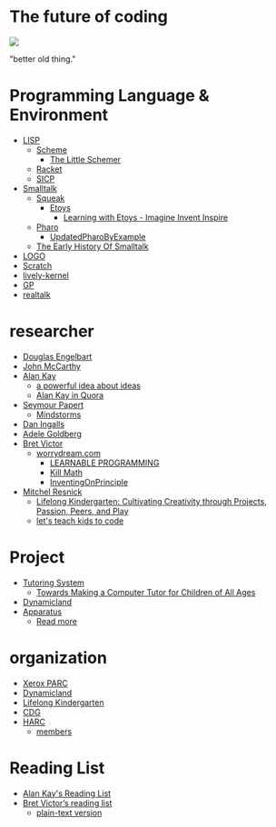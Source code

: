 # The future of coding
![](http://wwj-fig-bed.just4fun.site/dynabook_3e211037.png)

"better old thing."

# Programming Language & Environment
*  [LISP](https://zh.wikipedia.org/zh/LISP)
    *  [Scheme](https://zh.wikipedia.org/zh/Scheme)
        *  [The Little Schemer](https://book.douban.com/subject/1632977/)
    *  [Racket](https://www.racket-lang.org/)
    *  [SICP](https://web.mit.edu/alexmv/6.037/sicp.pdf)
*  [Smalltalk](https://zh.wikipedia.org/zh-hans/Smalltalk)
    *  [Squeak](http://www.squeakland.org/)
        *  [Etoys](https://en.wikipedia.org/wiki/Etoys_(programming_language))
            *  [Learning with Etoys - Imagine Invent Inspire](http://wiki.squeakland.org/index.php/LearningWithEtoysI3)
    *  [Pharo](https://pharo.org/)
        *  [UpdatedPharoByExample](https://github.com/SquareBracketAssociates/UpdatedPharoByExample)
    *  [The Early History Of Smalltalk](http://worrydream.com/EarlyHistoryOfSmalltalk)
*  [LOGO](https://en.wikipedia.org/wiki/Logo_(programming_language))
*  [Scratch](https://scratch.mit.edu/)
*  [lively-kernel](https://www.lively-kernel.org/)
*  [GP](https://harc.ycr.org/project/gp/)
*  [realtalk](https://harc.ycr.org/project/realtalk/)

# researcher
*  [Douglas Engelbart](https://en.wikipedia.org/wiki/Douglas_Engelbart)
*  [John McCarthy](https://en.wikipedia.org/wiki/John_McCarthy_(computer_scientist))
*  [Alan Kay](https://en.wikipedia.org/wiki/Alan_Kay)
    *  [a powerful idea about ideas](https://www.ted.com/talks/alan_kay_shares_a_powerful_idea_about_ideas?language=zh-cn)
    *  [Alan Kay in Quora](https://www.quora.com/profile/Alan-Kay-11)
*  [Seymour Papert](https://en.wikipedia.org/wiki/Seymour_Papert)
    *  [Mindstorms](http://worrydream.com/refs/Papert%20-%20Mindstorms%201st%20ed.pdf)
*  [Dan Ingalls](https://en.wikipedia.org/wiki/Dan_Ingalls)
*  [Adele Goldberg](https://en.wikipedia.org/wiki/Adele_Goldberg_(computer_scientist))
*  [Bret Victor](https://en.wikipedia.org/wiki/Bret_Victor)
    *  [worrydream.com](http://worrydream.com/)
        *  [LEARNABLE PROGRAMMING](http://worrydream.com/#!/LearnableProgramming)
        *  [Kill Math](http://worrydream.com/KillMath/)
        *  [InventingOnPrinciple](http://worrydream.com/#!/InventingOnPrinciple)
*  [Mitchel Resnick](https://en.wikipedia.org/wiki/Mitchel_Resnick)
    *  [Lifelong Kindergarten: Cultivating Creativity through Projects, Passion, Peers, and Play](https://mitpress.mit.edu/books/lifelong-kindergarten)
    *  [let's teach kids to code](https://www.ted.com/talks/mitch_resnick_let_s_teach_kids_to_code)

# Project
*  [Tutoring System](https://harc.ycr.org/project/tutoring-system/)
    *  [Towards Making a Computer Tutor for Children of All Ages](http://www.vpri.org/pdf/tr2016002_tutor.pdf)
*  [Dynamicland](https://dynamicland.org/)
*  [Apparatus](https://harc.ycr.org/project/apparatus/)
    *  [Read more](http://aprt.us/)

# organization
*  [Xerox PARC](https://en.wikipedia.org/wiki/PARC_(company))
*  [Dynamicland](https://dynamicland.org/)
*  [Lifelong Kindergarten](https://www.media.mit.edu/groups/lifelong-kindergarten/overview/)
*  [CDG](http://www.cdglabs.org/)
*  [HARC](https://harc.ycr.org/)
    *  [members](https://harc.ycr.org/member/)

# Reading List
*  [Alan Kay's Reading List](http://www.squeakland.org/resources/books/readingList.jsp)
*  [Bret Victor’s reading list](http://worrydream.com/#!/Links)
    *  [plain-text version](https://gist.github.com/nickloewen/10565777)

